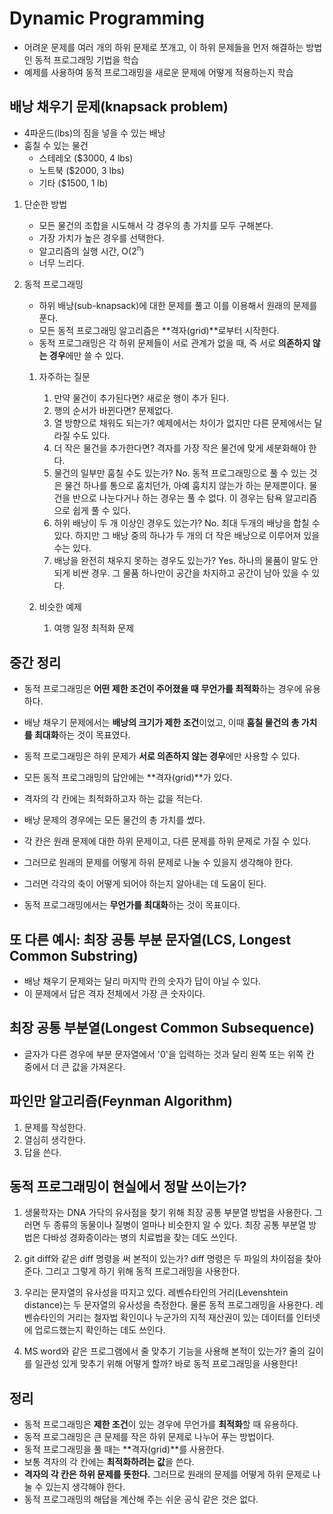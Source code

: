 # Dynamic Programming

- 어려운 문제를 여러 개의 하위 문제로 쪼개고, 이 하위 문제들을 먼저 해결하는 방법인 동적 프로그래밍 기법을 학습
- 예제를 사용하여 동적 프로그래밍을 새로운 문제에 어떻게 적용하는지 학습

## 배낭 채우기 문제(knapsack problem)

- 4파운드(lbs)의 짐을 넣을 수 있는 배낭
- 훔칠 수 있는 물건
  - 스테레오 ($3000, 4 lbs)
  - 노트북 ($2000, 3 lbs)
  - 기타 ($1500, 1 lb)

1. 단순한 방법

   - 모든 물건의 조합을 시도해서 각 경우의 총 가치를 모두 구해본다.
   - 가장 가치가 높은 경우를 선택한다.
   - 알고리즘의 실행 시간, O(2<sup>n</sup>)
   - 너무 느리다.

2. 동적 프로그래밍

   - 하위 배낭(sub-knapsack)에 대한 문제를 풀고 이를 이용해서 원래의 문제를 푼다.
   - 모든 동적 프로그래밍 알고리즘은 **격자(grid)**로부터 시작한다.
   - 동적 프로그래밍은 각 하위 문제들이 서로 관계가 없을 때, 즉 서로 **의존하지 않는 경우**에만 쓸 수 있다.

   1. 자주하는 질문

      1. 만약 물건이 추가된다면? 새로운 행이 추가 된다.
      2. 행의 순서가 바뀐다면? 문제없다.
      3. 열 방향으로 채워도 되는가? 예제에서는 차이가 없지만 다른 문제에서는 달라질 수도 있다.
      4. 더 작은 물건을 추가한다면? 격자를 가장 작은 물건에 맞게 세분화해야 한다.
      5. 물건의 일부만 훔칠 수도 있는가? No. 동적 프로그래밍으로 풀 수 있는 것은 물건 하나를 통으로 훔치던가, 아예 훔치지 않는가 하는 문제뿐이다. 물건을 반으로 나눈다거나 하는 경우는 풀 수 없다. 이 경우는 탐욕 알고리즘으로 쉽게 풀 수 있다.
      6. 하위 배낭이 두 개 이상인 경우도 있는가? No. 최대 두개의 배낭을 합칠 수 있다. 하지만 그 배낭 중의 하나가 두 개의 더 작은 배낭으로 이루어져 있을 수는 있다.
      7. 배낭을 완전히 채우지 못하는 경우도 있는가? Yes. 하나의 물품이 말도 안되게 비싼 경우. 그 물품 하나만이 공간을 차지하고 공간이 남아 있을 수 있다.

   2. 비슷한 예제
      1. 여행 일정 최적화 문제

## 중간 정리

- 동적 프로그래밍은 **어떤 제한 조건이 주어졌을 때** **무언가를 최적화**하는 경우에 유용하다.
- 배낭 채우기 문제에서는 **배낭의 크기가 제한 조건**이었고, 이때 **훔칠 물건의 총 가치를 최대화**하는 것이 목표였다.
- 동적 프로그래밍은 하위 문제가 **서로 의존하지 않는 경우**에만 사용할 수 있다.

- 모든 동적 프로그래밍의 답안에는 **격자(grid)**가 있다.
- 격자의 각 칸에는 최적화하고자 하는 값을 적는다.
- 배낭 문제의 경우에는 모든 물건의 총 가치를 썼다.
- 각 칸은 원래 문제에 대한 하위 문제이고, 다른 문제를 하위 문제로 가질 수 있다.
- 그러므로 원래의 문제를 어떻게 하위 문제로 나눌 수 있을지 생각해야 한다.
- 그러면 각각의 축이 어떻게 되어야 하는지 알아내는 데 도움이 된다.

- 동적 프로그래밍에서는 **무언가를 최대화**하는 것이 목표이다.

## 또 다른 예시: 최장 공통 부분 문자열(LCS, Longest Common Substring)

- 배낭 채우기 문제와는 달리 마지막 칸의 숫자가 답이 아닐 수 있다.
- 이 문제에서 답은 격자 전체에서 가장 큰 숫자이다.

## 최장 공통 부분열(Longest Common Subsequence)

- 글자가 다른 경우에 부분 문자열에서 '0'을 입력하는 것과 달리 왼쪽 또는 위쪽 칸 중에서 더 큰 값을 가져온다.

## 파인만 알고리즘(Feynman Algorithm)

1. 문제를 작성한다.
2. 열심히 생각한다.
3. 답을 쓴다.

## 동적 프로그래밍이 현실에서 정말 쓰이는가?

1. 생물학자는 DNA 가닥의 유사점을 찾기 위해 최장 공통 부분열 방법을 사용한다. 그러면 두 종류의 동물이나 질병이 얼마나 비슷한지 알 수 있다. 최장 공통 부분열 방법은 다바성 경화증이라는 병의 치료법을 찾는 데도 쓰인다.

2. git diff와 같은 diff 명령을 써 본적이 있는가? diff 명령은 두 파일의 차이점을 찾아준다. 그리고 그렇게 하기 위해 동적 프로그래밍을 사용한다.

3. 우리는 문자열의 유사성을 따지고 있다. 레벤슈타인의 거리(Levenshtein distance)는 두 문자열의 유사성을 측정한다. 물론 동적 프로그래밍을 사용한다. 레벤슈타인의 거리는 철자법 확인이나 누군가의 지적 재산권이 있는 데이터를 인터넷에 업로드했는지 확인하는 데도 쓰인다.

4. MS word와 같은 프로그램에서 줄 맞추기 기능을 사용해 본적이 있는가? 줄의 길이를 일관성 있게 맞추기 위해 어떻게 할까? 바로 동적 프로그래밍을 사용한다!

## 정리

- 동적 프로그래밍은 **제한 조건**이 있는 경우에 무언가를 **최적화**할 때 유용하다.
- 동적 프로그래밍은 큰 문제를 작은 하위 문제로 나누어 푸는 방법이다.
- 동적 프로그래밍을 풀 때는 **격자(grid)**를 사용한다.
- 보통 격자의 각 칸에는 **최적화하려는 값**을 쓴다.
- **격자의 각 칸은 하위 문제를 뜻한다.** 그러므로 원래의 문제를 어떻게 하위 문제로 나눌 수 있는지 생각해야 한다.
- 동적 프로그래밍의 해답을 계산해 주는 쉬운 공식 같은 것은 없다.
